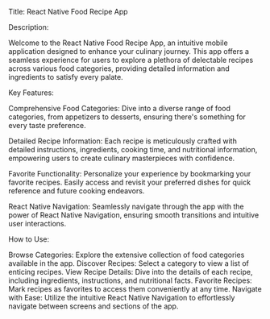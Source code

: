 Title: React Native Food Recipe App

Description:

Welcome to the React Native Food Recipe App, an intuitive mobile application designed to enhance your culinary journey. This app offers a seamless experience for users to explore a plethora of delectable recipes across various food categories, providing detailed information and ingredients to satisfy every palate.

Key Features:

Comprehensive Food Categories: Dive into a diverse range of food categories, from appetizers to desserts, ensuring there's something for every taste preference.

Detailed Recipe Information: Each recipe is meticulously crafted with detailed instructions, ingredients, cooking time, and nutritional information, empowering users to create culinary masterpieces with confidence.

Favorite Functionality: Personalize your experience by bookmarking your favorite recipes. Easily access and revisit your preferred dishes for quick reference and future cooking endeavors.

React Native Navigation: Seamlessly navigate through the app with the power of React Native Navigation, ensuring smooth transitions and intuitive user interactions.

How to Use:

Browse Categories: Explore the extensive collection of food categories available in the app.
Discover Recipes: Select a category to view a list of enticing recipes.
View Recipe Details: Dive into the details of each recipe, including ingredients, instructions, and nutritional facts.
Favorite Recipes: Mark recipes as favorites to access them conveniently at any time.
Navigate with Ease: Utilize the intuitive React Native Navigation to effortlessly navigate between screens and sections of the app.
